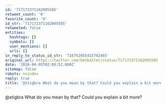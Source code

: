 ```yaml
---
id: '717172371162005505'
retweet_count: '0'
favorite_count: '0'
id_str: '717172371162005505'
retweeted: false
entities:
  hashtags: []
  symbols: []
  user_mentions: []
  urls: []
in_reply_to_status_id_str: '716752055415742465'
original_url: https://twitter.com/benbalter/status/717172371162005505
date: '2016-04-05T02:09:52.000Z'
sitemap: false
robots: noindex
reply: true
title: '@stigbra What do you mean by that? Could you explain a bit more?'
---
```


@stigbra What do you mean by that? Could you explain a bit more?